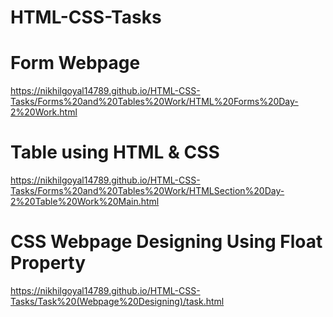 # HTML-CSS-Tasks

# Form Webpage
https://nikhilgoyal14789.github.io/HTML-CSS-Tasks/Forms%20and%20Tables%20Work/HTML%20Forms%20Day-2%20Work.html

# Table using HTML & CSS
https://nikhilgoyal14789.github.io/HTML-CSS-Tasks/Forms%20and%20Tables%20Work/HTMLSection%20Day-2%20Table%20Work%20Main.html

# CSS Webpage Designing Using Float Property
https://nikhilgoyal14789.github.io/HTML-CSS-Tasks/Task%20(Webpage%20Designing)/task.html

